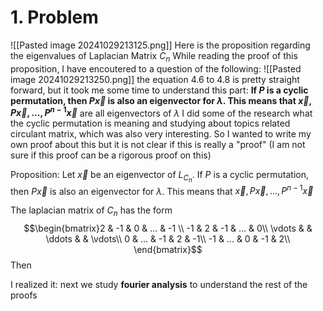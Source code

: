 # 1. Problem
![[Pasted image 20241029213125.png]]
Here is the proposition regarding the eigenvalues of Laplacian Matrix $C_n$
While reading the proof of this proposition, I have encoutered to a question of the following:
![[Pasted image 20241029213250.png]]
the equation 4.6 to 4.8 is pretty straight forward, but it took me some time to understand this part: **If $P$ is a cyclic permutation, then $P\vec{x}$ is also an eigenvector for $\lambda$. This means that $\vec{x}, P\vec{x},...,P^{n-1} \vec{x}$** are all eigenvectors of $\lambda$
I did some of the research what the cyclic permutation is meaning and studying about topics related circulant matrix, which was also very interesting.
So I wanted to write my own proof about this but it is not clear if this is really a "proof" (I am not sure if this proof can be a rigorous proof on this)

Proposition: Let $\vec{x}$ be an eigenvector of $L_{C_n}$. If $P$ is a cyclic permutation, then $P\vec{x}$ is also an eigenvector for $\lambda$. This means that $\vec{x}, P\vec{x},...,P^{n-1} \vec{x}$

The laplacian matrix of $C_n$ has the form
$$\begin{bmatrix}2 & -1 & 0 & ... & -1 \\
-1 & 2 & -1 & ... & 0\\
\vdots &   & \ddots &  & \vdots\\
0 & ... & -1 & 2 & -1\\
-1 & ... & 0 & -1 & 2\\
\end{bmatrix}$$
Then 

I realized it:
next we study **fourier analysis** to understand the rest of the proofs